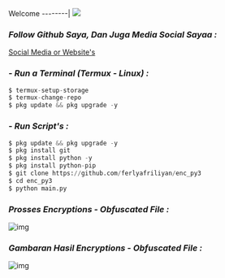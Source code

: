 Welcome
--------|
![](https://media.tenor.com/iVCiM9W7cvYAAAAd/welcome.gif)

### *Follow Github Saya, Dan Juga Media Social Sayaa :*

<a href="https://ferlyafriliyan.vercel.app" target="_blank">Social Media or Website's</a>

### - *Run a Terminal (Termux - Linux) :*
```python
$ termux-setup-storage
$ termux-change-repo
$ pkg update && pkg upgrade -y
```

### - *Run Script's :*
```python
$ pkg update && pkg upgrade -y
$ pkg install git
$ pkg install python -y
$ pkg install python-pip
$ git clone https://github.com/ferlyafriliyan/enc_py3
$ cd enc_py3
$ python main.py
```


### *Prosses Encryptions - Obfuscated File :*
![img](https://raw.githubusercontent.com/ferlyafriliyan/enc_py3/master/assets/process_obf.jpg)

### *Gambaran Hasil Encryptions - Obfuscated File :*
![img](https://raw.githubusercontent.com/ferlyafriliyan/enc_py3/master/assets/obfuscate_results.png)
